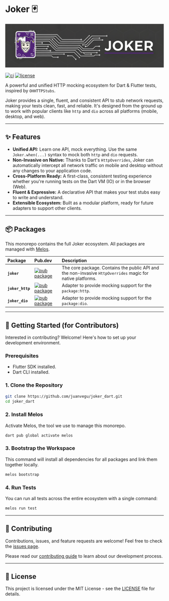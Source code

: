 # Joker 🃏

![Joker Banner](https://raw.githubusercontent.com/juanvegu/joker_dart/main/assets/joker_banner.png)

[![ci](https://github.com/juanvegu/joker_dart/actions/workflows/ci.yaml/badge.svg)](https://github.com/juanvegu/joker_dart/actions/workflows/ci.yaml)
[![license](https://img.shields.io/badge/license-MIT-blue.svg)](https://opensource.org/licenses/MIT)

A powerful and unified HTTP mocking ecosystem for Dart & Flutter tests, inspired by `OHHTTPStubs`.

Joker provides a single, fluent, and consistent API to stub network requests, making your tests clean, fast, and reliable. It's designed from the ground up to work with popular clients like `http` and `dio` across all platforms (mobile, desktop, and web).

---

## ✨ Features

* **Unified API:** Learn one API, mock everything. Use the same `Joker.when(...)` syntax to mock both `http` and `dio` requests.
* **Non-Invasive on Native:** Thanks to Dart's `HttpOverrides`, Joker can automatically intercept all network traffic on mobile and desktop without any changes to your application code.
* **Cross-Platform Ready:** A first-class, consistent testing experience whether you're running tests on the Dart VM (IO) or in the browser (Web).
* **Fluent & Expressive:** A declarative API that makes your test stubs easy to write and understand.
* **Extensible Ecosystem:** Built as a modular platform, ready for future adapters to support other clients.

---

## 📦 Packages

This monorepo contains the full Joker ecosystem. All packages are managed with [Melos](https://melos.invertase.dev).

| Package | Pub.dev | Description |
| :--- | :--- | :--- |
| **`joker`** | [![pub package](https://img.shields.io/pub/v/joker.svg)](https://pub.dev/packages/joker) | The core package. Contains the public API and the non-invasive `HttpOverrides` magic for native platforms. |
| **`joker_http`** | [![pub package](https://img.shields.io/pub/v/joker_http.svg)](https://pub.dev/packages/joker_http) | Adapter to provide mocking support for the `package:http`. |
| **`joker_dio`** | [![pub package](https://img.shields.io/pub/v/joker_dio.svg)](https://pub.dev/packages/joker_dio) | Adapter to provide mocking support for the `package:dio`. |

---

## 🚀 Getting Started (for Contributors)

Interested in contributing? Welcome! Here's how to set up your development environment.

### Prerequisites

* Flutter SDK installed.
* Dart CLI installed.

### 1. Clone the Repository

```bash
git clone https://github.com/juanvegu/joker_dart.git
cd joker_dart
```

### 2. Install Melos

Activate Melos, the tool we use to manage this monorepo.

```bash
dart pub global activate melos
```

### 3. Bootstrap the Workspace

This command will install all dependencies for all packages and link them together locally.

```bash
melos bootstrap
```

### 4. Run Tests

You can run all tests across the entire ecosystem with a single command:

```bash
melos run test 
```

---

## 🤝 Contributing

Contributions, issues, and feature requests are welcome! Feel free to check the [issues page](https://github.com/juanvegu/joker_dart/issues).

Please read our [contributing guide](CONTRIBUTING.md) to learn about our development process.

---

## 📄 License

This project is licensed under the MIT License - see the [LICENSE](LICENSE) file for details.

